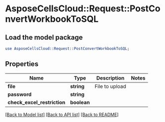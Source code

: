# AsposeCellsCloud::Request::PostConvertWorkbookToSQL 

## Load the model package
```perl
use AsposeCellsCloud::Request::PostConvertWorkbookToSQL;
```

## Properties
Name | Type | Description | Notes
------------ | ------------- | ------------- | -------------
**file** | **string** | File to upload |
**password** | **string** |  |
**check_excel_restriction** | **boolean** |  |  

[[Back to Model list]](../README.md#documentation-for-requests) [[Back to API list]](../README.md#documentation-for-api-endpoints) [[Back to README]](../README.md)

